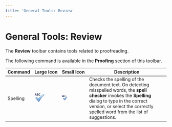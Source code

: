 ```yaml
---
title: 'General Tools: Review'
---
```

# General Tools: Review
The **Review** toolbar contains tools related to proofreading.

The following command is available in the **Proofing** section of this toolbar.

| Command | Large&nbsp;Icon | Small&nbsp;Icon | Description |
|---|---|---|---|
| Spelling | ![icon-review-proof-reading-spelling-check](../../../../images/img20490.png) | ![icon-small-review-proof-reading-spelling-check](../../../../images/img20788.png) | Checks the spelling of the document text. On detecting misspelled words, the **spell checker** invokes the **Spelling** dialog to type in the correct version, or select the correctly spelled word from the list of suggestions. |